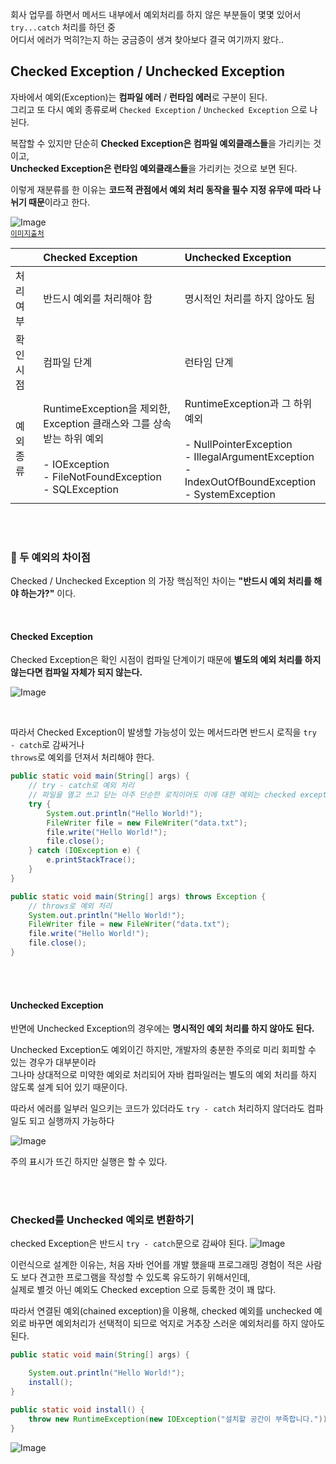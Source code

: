 회사 업무를 하면서 메서드 내부에서 예외처리를 하지 않은 부분들이 몇몇 있어서 `try...catch` 처리를 하던 중 <br />
어디서 에러가 먹히?는지 하는 궁금증이 생겨 찾아보다 결국 여기까지 왔다..

## Checked Exception / Unchecked Exception

자바에서 예외(Exception)는 **컴파일 에러** / **런타임 에러**로 구분이 된다. <br />
그리고 또 다시 예외 종류로써 `Checked Exception` / `Unchecked Exception` 으로 나뉜다.

복잡할 수 있지만
단순히 **Checked Exception은 컴파일 예외클래스들**을 가리키는 것이고, <br /> 
**Unchecked Exception은 런타임 예외클래스들**을 가리키는 것으로 보면 된다.

이렇게 재분류를 한 이유는 **코드적 관점에서 예외 처리 동작을 필수 지정 유무에 따라 나뉘기 때문**이라고 한다.


![Image](https://github.com/user-attachments/assets/cd7cfab0-aeb8-4289-8723-501c41e758e8) <br />
<small><a href="https://inpa.tistory.com/entry/JAVA-%E2%98%95-%EC%97%90%EB%9F%ACError-%EC%99%80-%EC%98%88%EC%99%B8-%ED%81%B4%EB%9E%98%EC%8A%A4Exception-%F0%9F%92%AF-%EC%B4%9D%EC%A0%95%EB%A6%AC#checked_exception_/_unchecked_exception">이미지출처</a></small>

|        | Checked Exception                                                                                                                          | Unchecked Exception                                       |
|:-------|:-------------------------------------------------------------------------------------------------------------------------------------------|:----------------------------------------------------------|
| 처리 여부  | 반드시 예외를 처리해야 함                                                                                                                             | 명시적인 처리를 하지 않아도 됨                                         |
| 확인 시점  | 컴파일 단계                                                                                                                                     | 런타임 단계                                                    |
| 예외 종류  | RuntimeException을 제외한, <br /> Exception 클래스와 그를 상속받는 하위 예외 <br /><br /> - IOException <br /> - FileNotFoundException <br /> - SQLException | RuntimeException과 그 하위 예외 <br /><br /> - NullPointerException <br /> - IllegalArgumentException <br /> - IndexOutOfBoundException <br /> - SystemException

<br />
<br />

### 🚨 두 예외의 차이점
Checked / Unchecked Exception 의 가장 핵심적인 차이는 **"반드시 예외 처리를 해야 하는가?"** 이다.

<br />

#### Checked Exception

Checked Exception은 확인 시점이 컴파일 단계이기 때문에 **별도의 예외 처리를 하지 않는다면 컴파일 자체가 되지 않는다.**

![Image](https://github.com/user-attachments/assets/030bae51-dd5c-423b-b45a-dce632279858)

<br />

따라서 Checked Exception이 발생할 가능성이 있는 메서드라면 반드시 로직을 `try - catch`로 감싸거나 <br /> 
`throws`로 예외를 던져서 처리해야 한다.
```java
public static void main(String[] args) {
    // try - catch로 예외 처리
    // 파일을 열고 쓰고 닫는 아주 단순한 로직이어도 이에 대한 예외는 checked exception으로 분류 되기 때문에 반드시 try - catch로 감싸주어야 한다.
    try {
        System.out.println("Hello World!");
        FileWriter file = new FileWriter("data.txt");
        file.write("Hello World!");
        file.close();
    } catch (IOException e) {
        e.printStackTrace();
    }
}
```
```java
public static void main(String[] args) throws Exception {
    // throws로 예외 처리
    System.out.println("Hello World!");
    FileWriter file = new FileWriter("data.txt");
    file.write("Hello World!");
    file.close();
}
```

<br />
<br />

#### Unchecked Exception

반면에 Unchecked Exception의 경우에는 **명시적인 예외 처리를 하지 않아도 된다.**

Unchecked Exception도 예외이긴 하지만, 개발자의 충분한 주의로 미리 회피할 수 있는 경우가 대부분이라  <br />
그나마 상대적으로 미약한 예외로 처리되어 자바 컴파일러는 별도의 예외 처리를 하지 않도록 설계 되어 있기 때문이다. <br />

따라서 에러를 일부러 일으키는 코드가 있더라도 `try - catch` 처리하지 않더라도 컴파일도 되고 실행까지 가능하다

![Image](https://github.com/user-attachments/assets/38b3a53d-8908-4a8e-8a97-38b15d6d3a58)

주의 표시가 뜨긴 하지만 실행은 할 수 있다.

<br />
<br />

### Checked를 Unchecked 예외로 변환하기


checked Exception은 반드시 `try - catch`문으로 감싸야 된다.
![Image](https://github.com/user-attachments/assets/030bae51-dd5c-423b-b45a-dce632279858)

이런식으로 설계한 이유는, 처음 자바 언어를 개발 했을때 프로그래밍 경험이 적은 사람도 보다 견고한 프로그램을 작성할 수 있도록 유도하기 위해서인데, <br />
실제로 별것 아닌 예외도 Checked exception 으로 등록한 것이 꽤 많다.

따라서 연결된 예외(chained exception)을 이용해, checked 예외를 unchecked 예외로 바꾸면 예외처리가 선택적이 되므로 억지로 거추장 스러운 예외처리를 하지 않아도 된다.

```java
public static void main(String[] args) {

    System.out.println("Hello World!");
    install();
}

public static void install() {
    throw new RuntimeException(new IOException("설치할 공간이 부족합니다."));
}
```
![Image](https://github.com/user-attachments/assets/691ecdb1-bb24-4a7a-bf2d-0f5cf06aa622)